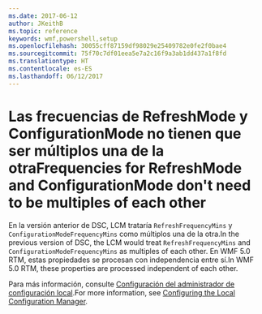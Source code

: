 ```yaml
---
ms.date: 2017-06-12
author: JKeithB
ms.topic: reference
keywords: wmf,powershell,setup
ms.openlocfilehash: 30055cff87159df98029e25409782e0fe2f0bae4
ms.sourcegitcommit: 75f70c7df01eea5e7a2c16f9a3ab1dd437a1f8fd
ms.translationtype: HT
ms.contentlocale: es-ES
ms.lasthandoff: 06/12/2017
---
```

# <a name="frequencies-for-refreshmode-and-configurationmode-dont-need-to-be-multiples-of-each-other"></a><span data-ttu-id="41993-102">Las frecuencias de RefreshMode y ConfigurationMode no tienen que ser múltiplos una de la otra</span><span class="sxs-lookup"><span data-stu-id="41993-102">Frequencies for RefreshMode and ConfigurationMode don't need to be multiples of each other</span></span>

<span data-ttu-id="41993-103">En la versión anterior de DSC, LCM trataría `RefreshFrequencyMins` y `ConfigurationModeFrequencyMins` como múltiplos una de la otra.</span><span class="sxs-lookup"><span data-stu-id="41993-103">In the previous version of DSC, the LCM would treat `RefreshFrequencyMins` and `ConfigurationModeFrequencyMins` as multiples of each other.</span></span> <span data-ttu-id="41993-104">En WMF 5.0 RTM, estas propiedades se procesan con independencia entre sí.</span><span class="sxs-lookup"><span data-stu-id="41993-104">In WMF 5.0 RTM, these properties are processed independent of each other.</span></span> 

<span data-ttu-id="41993-105">Para más información, consulte [Configuración del administrador de configuración local](https://msdn.microsoft.com/powershell/dsc/metaconfig).</span><span class="sxs-lookup"><span data-stu-id="41993-105">For more information, see [Configuring the Local Configuration Manager](https://msdn.microsoft.com/powershell/dsc/metaconfig).</span></span>

